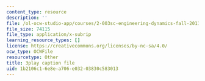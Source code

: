 ```yaml
---
content_type: resource
description: ''
file: /ol-ocw-studio-app/courses/2-003sc-engineering-dynamics-fall-2011/1b2106c16e8ea706e03203830c583013_lFedznDnPZc.srt
file_size: 74115
file_type: application/x-subrip
learning_resource_types: []
license: https://creativecommons.org/licenses/by-nc-sa/4.0/
ocw_type: OCWFile
resourcetype: Other
title: 3play caption file
uid: 1b2106c1-6e8e-a706-e032-03830c583013
---
```

